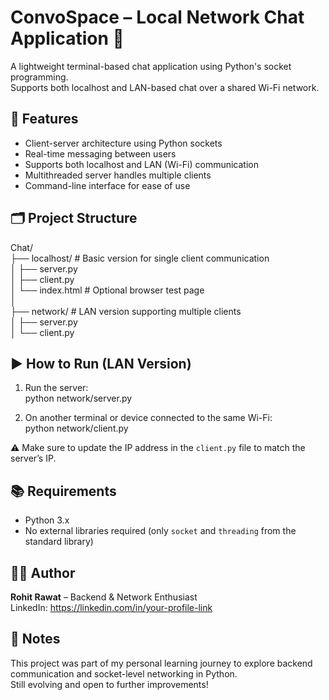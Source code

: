 # ConvoSpace – Local Network Chat Application 💬

A lightweight terminal-based chat application using Python's socket programming.  
Supports both localhost and LAN-based chat over a shared Wi-Fi network.

## 🔧 Features

- Client-server architecture using Python sockets  
- Real-time messaging between users  
- Supports both localhost and LAN (Wi-Fi) communication  
- Multithreaded server handles multiple clients  
- Command-line interface for ease of use

## 🗂️ Project Structure

Chat/  
├── localhost/         # Basic version for single client communication  
│   ├── server.py  
│   ├── client.py  
│   └── index.html     # Optional browser test page  
│  
├── network/           # LAN version supporting multiple clients  
│   ├── server.py  
│   └── client.py  

## ▶️ How to Run (LAN Version)

1. Run the server:  
   python network/server.py

2. On another terminal or device connected to the same Wi-Fi:  
   python network/client.py

⚠️ Make sure to update the IP address in the `client.py` file to match the server’s IP.

## 📚 Requirements

- Python 3.x  
- No external libraries required (only `socket` and `threading` from the standard library)

## 👨‍💻 Author

**Rohit Rawat** – Backend & Network Enthusiast  
LinkedIn: https://linkedin.com/in/your-profile-link

## 📌 Notes

This project was part of my personal learning journey to explore backend communication and socket-level networking in Python.  
Still evolving and open to further improvements!
